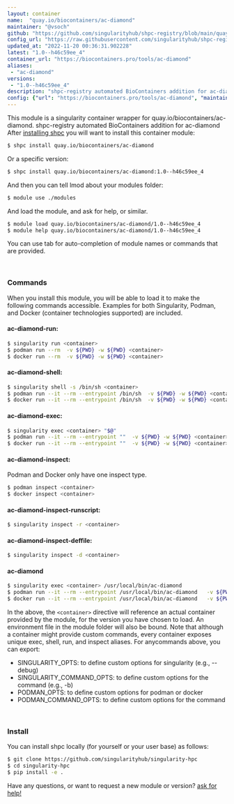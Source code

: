 ```yaml
---
layout: container
name:  "quay.io/biocontainers/ac-diamond"
maintainer: "@vsoch"
github: "https://github.com/singularityhub/shpc-registry/blob/main/quay.io/biocontainers/ac-diamond/container.yaml"
config_url: "https://raw.githubusercontent.com/singularityhub/shpc-registry/main/quay.io/biocontainers/ac-diamond/container.yaml"
updated_at: "2022-11-20 00:36:31.902228"
latest: "1.0--h46c59ee_4"
container_url: "https://biocontainers.pro/tools/ac-diamond"
aliases:
 - "ac-diamond"
versions:
 - "1.0--h46c59ee_4"
description: "shpc-registry automated BioContainers addition for ac-diamond"
config: {"url": "https://biocontainers.pro/tools/ac-diamond", "maintainer": "@vsoch", "description": "shpc-registry automated BioContainers addition for ac-diamond", "latest": {"1.0--h46c59ee_4": "sha256:797beea248d4d705ae728663cb7ce82fc873b790fdfb774c61ae18ac416d596a"}, "tags": {"1.0--h46c59ee_4": "sha256:797beea248d4d705ae728663cb7ce82fc873b790fdfb774c61ae18ac416d596a"}, "docker": "quay.io/biocontainers/ac-diamond", "aliases": {"ac-diamond": "/usr/local/bin/ac-diamond"}}
---
```


This module is a singularity container wrapper for quay.io/biocontainers/ac-diamond.
shpc-registry automated BioContainers addition for ac-diamond
After [installing shpc](#install) you will want to install this container module:


```bash
$ shpc install quay.io/biocontainers/ac-diamond
```

Or a specific version:

```bash
$ shpc install quay.io/biocontainers/ac-diamond:1.0--h46c59ee_4
```

And then you can tell lmod about your modules folder:

```bash
$ module use ./modules
```

And load the module, and ask for help, or similar.

```bash
$ module load quay.io/biocontainers/ac-diamond/1.0--h46c59ee_4
$ module help quay.io/biocontainers/ac-diamond/1.0--h46c59ee_4
```

You can use tab for auto-completion of module names or commands that are provided.

<br>

### Commands

When you install this module, you will be able to load it to make the following commands accessible.
Examples for both Singularity, Podman, and Docker (container technologies supported) are included.

#### ac-diamond-run:

```bash
$ singularity run <container>
$ podman run --rm  -v ${PWD} -w ${PWD} <container>
$ docker run --rm  -v ${PWD} -w ${PWD} <container>
```

#### ac-diamond-shell:

```bash
$ singularity shell -s /bin/sh <container>
$ podman run --it --rm --entrypoint /bin/sh  -v ${PWD} -w ${PWD} <container>
$ docker run --it --rm --entrypoint /bin/sh  -v ${PWD} -w ${PWD} <container>
```

#### ac-diamond-exec:

```bash
$ singularity exec <container> "$@"
$ podman run --it --rm --entrypoint ""  -v ${PWD} -w ${PWD} <container> "$@"
$ docker run --it --rm --entrypoint ""  -v ${PWD} -w ${PWD} <container> "$@"
```

#### ac-diamond-inspect:

Podman and Docker only have one inspect type.

```bash
$ podman inspect <container>
$ docker inspect <container>
```

#### ac-diamond-inspect-runscript:

```bash
$ singularity inspect -r <container>
```

#### ac-diamond-inspect-deffile:

```bash
$ singularity inspect -d <container>
```


#### ac-diamond

```bash
$ singularity exec <container> /usr/local/bin/ac-diamond
$ podman run --it --rm --entrypoint /usr/local/bin/ac-diamond   -v ${PWD} -w ${PWD} <container> -c " $@"
$ docker run --it --rm --entrypoint /usr/local/bin/ac-diamond   -v ${PWD} -w ${PWD} <container> -c " $@"
```



In the above, the `<container>` directive will reference an actual container provided
by the module, for the version you have chosen to load. An environment file in the
module folder will also be bound. Note that although a container
might provide custom commands, every container exposes unique exec, shell, run, and
inspect aliases. For anycommands above, you can export:

 - SINGULARITY_OPTS: to define custom options for singularity (e.g., --debug)
 - SINGULARITY_COMMAND_OPTS: to define custom options for the command (e.g., -b)
 - PODMAN_OPTS: to define custom options for podman or docker
 - PODMAN_COMMAND_OPTS: to define custom options for the command

<br>

### Install

You can install shpc locally (for yourself or your user base) as follows:

```bash
$ git clone https://github.com/singularityhub/singularity-hpc
$ cd singularity-hpc
$ pip install -e .
```

Have any questions, or want to request a new module or version? [ask for help!](https://github.com/singularityhub/singularity-hpc/issues)